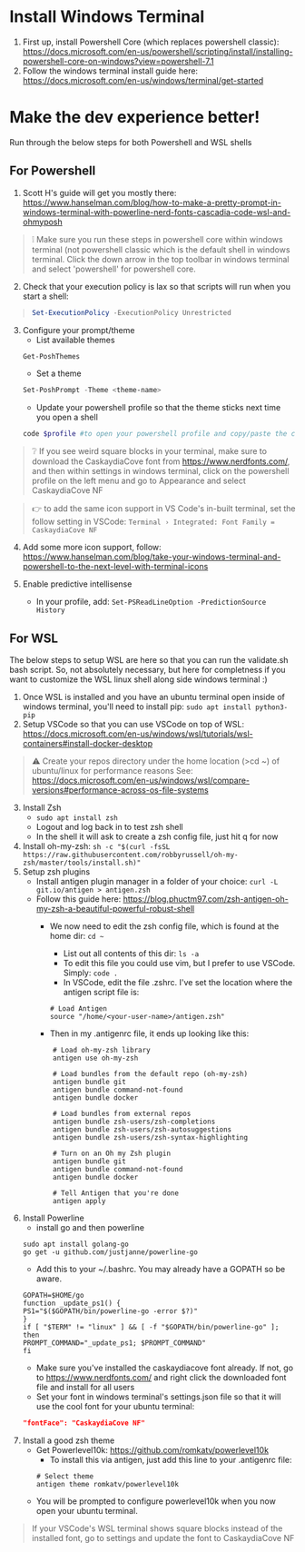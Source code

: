 # Install Windows Terminal

1. First up, install Powershell Core (which replaces powershell classic): https://docs.microsoft.com/en-us/powershell/scripting/install/installing-powershell-core-on-windows?view=powershell-7.1 
2. Follow the windows terminal install guide here: https://docs.microsoft.com/en-us/windows/terminal/get-started 

# Make the dev experience better!

Run through the below steps for both Powershell and WSL shells

## For Powershell

1. Scott H's guide will get you mostly there: https://www.hanselman.com/blog/how-to-make-a-pretty-prompt-in-windows-terminal-with-powerline-nerd-fonts-cascadia-code-wsl-and-ohmyposh

> :grey_exclamation: Make sure you run these steps in powershell core within windows terminal (not powershell classic which is the default shell in windows terminal. Click the down arrow in the top toolbar in windows terminal and select 'powershell' for powershell core.


2. Check that your execution policy is lax so that scripts will run when you start a shell:
> ```powershell 
> Set-ExecutionPolicy -ExecutionPolicy Unrestricted
> ```

3. Configure your prompt/theme
    - List available themes
    ```powershell
    Get-PoshThemes
    ```
    - Set a theme
    ```powershell
    Set-PoshPrompt -Theme <theme-name>
    ```
    - Update your powershell profile so that the theme sticks next time you open a shell
    ```powershell
    code $profile #to open your powershell profile and copy/paste the command you used to set the posh prompt theme.
    ```
> :grey_question: If you see weird square blocks in your terminal, make sure to download the CaskaydiaCove font from https://www.nerdfonts.com/, and then within settings in windows terminal, click on the powershell profile on the left menu and go to Appearance and select CaskaydiaCove NF

> :point_right: to add the same icon support in VS Code's in-built terminal, set the follow setting in VSCode:
>   ```Terminal › Integrated: Font Family = CaskaydiaCove NF```

4. Add some more icon support, follow: https://www.hanselman.com/blog/take-your-windows-terminal-and-powershell-to-the-next-level-with-terminal-icons 

5. Enable predictive intellisense
    * In your profile, add: ```Set-PSReadLineOption -PredictionSource History```


## For WSL 

The below steps to setup WSL are here so that you can run the validate.sh bash script. So, not absolutely necessary, but here for completness if you want to customize the WSL linux shell along side windows terminal :) 

1. Once WSL is installed and you have an ubuntu terminal open inside of windows terminal, you'll need to install pip: ```sudo apt install python3-pip```
2. Setup VSCode so that you can use VSCode on top of WSL: https://docs.microsoft.com/en-us/windows/wsl/tutorials/wsl-containers#install-docker-desktop

> :warning: Create your repos directory under the home location (>cd ~) of ubuntu/linux for performance reasons See: https://docs.microsoft.com/en-us/windows/wsl/compare-versions#performance-across-os-file-systems

3. Install Zsh
    - ```sudo apt install zsh```
    - Logout and log back in to test zsh shell
    -  In the shell it will ask to create a zsh config file, just hit q for now
4. Install oh-my-zsh: ```sh -c "$(curl -fsSL https://raw.githubusercontent.com/robbyrussell/oh-my-zsh/master/tools/install.sh)"```
5. Setup zsh plugins
    - Install antigen plugin manager in a folder of your choice: ```curl -L git.io/antigen > antigen.zsh```
    - Follow this guide here: https://blog.phuctm97.com/zsh-antigen-oh-my-zsh-a-beautiful-powerful-robust-shell
        - We now need to edit the zsh config file, which is found at the home dir: ```cd ~```
	        - List out all contents of this dir: ```ls -a```
      	    - To edit this file you could use vim, but I prefer to use VSCode. Simply: ```code .```	
            - In VSCode, edit the file .zshrc. I've set the location where the antigen script file is:
			
            ```
            # Load Antigen
			source "/home/<your-user-name>/antigen.zsh"
			```
		- Then in my .antigenrc file, it ends up looking like this:
        ```text
            # Load oh-my-zsh library
            antigen use oh-my-zsh
            
            # Load bundles from the default repo (oh-my-zsh)
            antigen bundle git
            antigen bundle command-not-found
            antigen bundle docker
            
            # Load bundles from external repos
            antigen bundle zsh-users/zsh-completions
            antigen bundle zsh-users/zsh-autosuggestions
            antigen bundle zsh-users/zsh-syntax-highlighting
            
            # Turn on an Oh my Zsh plugin
            antigen bundle git
            antigen bundle command-not-found
            antigen bundle docker
            
            # Tell Antigen that you're done
            antigen apply
        ```
6. Install Powerline
    - install go and then powerline 
    ```		
    sudo apt install golang-go
    go get -u github.com/justjanne/powerline-go
    ```
    - Add this to your ~/.bashrc. You may already have a GOPATH so be aware.
    ```
    GOPATH=$HOME/go
    function _update_ps1() {
    PS1="$($GOPATH/bin/powerline-go -error $?)"
    }
    if [ "$TERM" != "linux" ] && [ -f "$GOPATH/bin/powerline-go" ]; then
    PROMPT_COMMAND="_update_ps1; $PROMPT_COMMAND"
    fi
    ```
    - Make sure you've installed the caskaydiacove font already. If not, go to https://www.nerdfonts.com/ and right click the downloaded font file and install for all users
    - Set your font in windows terminal's settings.json file so that it will use the cool font for your ubuntu terminal:
    ```json
    "fontFace": "CaskaydiaCove NF"
    ```
7. Install a good zsh theme
    - Get Powerlevel10k: https://github.com/romkatv/powerlevel10k
        - To install this via antigen, just add this line to your .antigenrc file:
        ```				
        # Select theme
        antigen theme romkatv/powerlevel10k
        ```
    - You will be prompted to configure powerlevel10k when you now open your ubuntu terminal.

> If your VSCode's WSL terminal shows square blocks instead of the installed font, go to settings and update the font to CaskaydiaCove NF
 